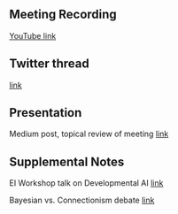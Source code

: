 ## Meeting Recording

[YouTube link](https://www.youtube.com/watch?v=d2Nh1RdGhpE)

## Twitter thread

[link](https://twitter.com/Orthogonal_Lab/status/1368314848023547912)

## Presentation

Medium post, topical review of meeting  [link]()

## Supplemental Notes

EI Workshop talk on Developmental AI  [link](https://docs.google.com/presentation/d/1KgGkWCJaE8v_Go-rhsd9vsNhzHY4PJG2BPTRqu1ZWkI/edit#slide=id.p)

Bayesian vs. Connectionism debate  [link](https://drive.google.com/drive/folders/1KW0QhtWm8dQ9Q8chJkxhKThhybhw-Exn?usp=sharing)
